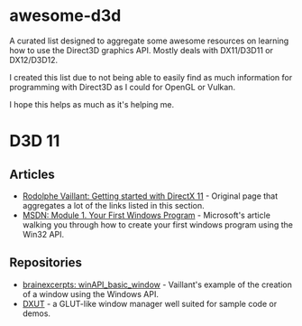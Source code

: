 # awesome-d3d
A curated list designed to aggregate some awesome resources on learning how to use the Direct3D graphics API. Mostly deals with DX11/D3D11 or DX12/D3D12.

I created this list due to not being able to easily find as much information for programming with Direct3D as I could for OpenGL or Vulkan.

I hope this helps as much as it's helping me.

# D3D 11
## Articles
- [Rodolphe Vaillant: Getting started with DirectX 11](https://rodolphe-vaillant.fr/entry/121/getting-started-with-directx-11) - Original page that aggregates a lot of the links listed in this section.
- [MSDN: Module 1. Your First Windows Program](https://learn.microsoft.com/en-us/windows/win32/learnwin32/your-first-windows-program) - Microsoft's article walking you through how to create your first windows program using the Win32 API.
## Repositories
- [brainexcerpts: winAPI_basic_window](https://github.com/brainexcerpts/winAPI_basic_window) - Vaillant's example of the creation of a window using the Windows API.
- [DXUT](https://github.com/microsoft/DXUT) - a GLUT-like window manager well suited for sample code or demos.
